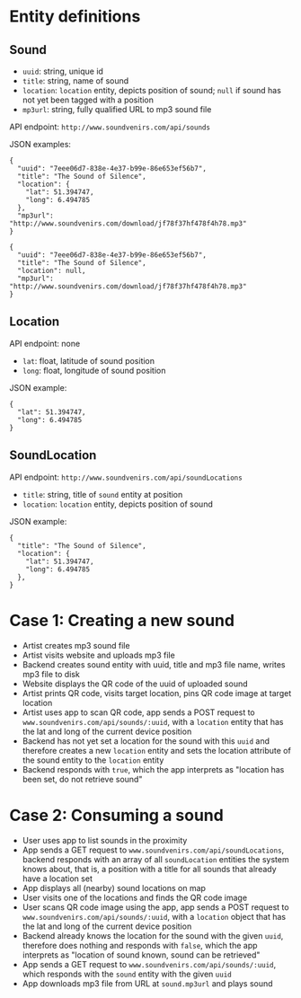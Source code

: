 # Entity definitions

## Sound

* `uuid`: string, unique id
* `title`: string, name of sound
* `location`: `location` entity, depicts position of sound; `null` if sound has not yet been tagged with a position
* `mp3url`: string, fully qualified URL to mp3 sound file

API endpoint: `http://www.soundvenirs.com/api/sounds`

JSON examples:

    {
      "uuid": "7eee06d7-838e-4e37-b99e-86e653ef56b7",
      "title": "The Sound of Silence",
      "location": {
        "lat": 51.394747,
        "long": 6.494785
      },
      "mp3url": "http://www.soundvenirs.com/download/jf78f37hf478f4h78.mp3"
    }

    {
      "uuid": "7eee06d7-838e-4e37-b99e-86e653ef56b7",
      "title": "The Sound of Silence",
      "location": null,
      "mp3url": "http://www.soundvenirs.com/download/jf78f37hf478f4h78.mp3"
    }


## Location

API endpoint: none

* `lat`: float, latitude of sound position
* `long`: float, longitude of sound position

JSON example:

    {
      "lat": 51.394747,
      "long": 6.494785
    }


## SoundLocation

API endpoint: `http://www.soundvenirs.com/api/soundLocations`

* `title`: string, title of `sound` entity at position
* `location`: `location` entity, depicts position of sound

JSON example:

    {
      "title": "The Sound of Silence",
      "location": {
        "lat": 51.394747,
        "long": 6.494785
      },
    }


# Case 1: Creating a new sound

* Artist creates mp3 sound file
* Artist visits website and uploads mp3 file
* Backend creates sound entity with uuid, title and mp3 file name, writes mp3 file to disk
* Website displays the QR code of the uuid of uploaded sound
* Artist prints QR code, visits target location, pins QR code image at target location
* Artist uses app to scan QR code, app sends a POST request to `www.soundvenirs.com/api/sounds/:uuid`,
  with a `location` entity that has the lat and long of the current device position
* Backend has not yet set a location for the sound with this `uuid` and therefore creates a new `location` entity
  and sets the location attribute of the sound entity to the `location` entity
* Backend responds with `true`, which the app interprets as "location has been set, do not retrieve sound"


# Case 2: Consuming a sound

* User uses app to list sounds in the proximity
* App sends a GET request to `www.soundvenirs.com/api/soundLocations`, backend responds with an array of
  all `soundLocation` entities the system knows about, that is, a position with a title for all sounds that already
  have a location set
* App displays all (nearby) sound locations on map
* User visits one of the locations and finds the QR code image
* User scans QR code image using the app, app sends a POST request to `www.soundvenirs.com/api/sounds/:uuid`,
  with a `location` object that has the lat and long of the current device position
* Backend already knows the location for the sound with the given `uuid`, therefore does nothing and responds with
  `false`, which the app interprets as "location of sound known, sound can be retrieved"
* App sends a GET request to `www.soundvenirs.com/api/sounds/:uuid`, which responds with the `sound` entity with the
  given `uuid`
* App downloads mp3 file from URL at `sound.mp3url` and plays sound
